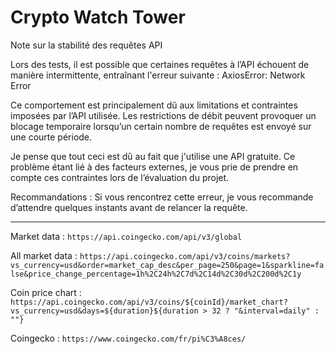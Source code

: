 # Crypto Watch Tower

Note sur la stabilité des requêtes API

Lors des tests, il est possible que certaines requêtes à l’API échouent de manière intermittente, entraînant l'erreur suivante :
AxiosError: Network Error

Ce comportement est principalement dû aux limitations et contraintes imposées par l’API utilisée.
Les restrictions de débit peuvent provoquer un blocage temporaire lorsqu’un certain nombre de requêtes est envoyé sur une courte période.

Je pense que tout ceci est dû au fait que j'utilise une API gratuite.
Ce problème étant lié à des facteurs externes, je vous prie de prendre en compte ces contraintes lors de l’évaluation du projet.

Recommandations :
Si vous rencontrez cette erreur, je vous recommande d’attendre quelques instants avant de relancer la requête.

---

Market data : `https://api.coingecko.com/api/v3/global`

All market data : `https://api.coingecko.com/api/v3/coins/markets?vs_currency=usd&order=market_cap_desc&per_page=250&page=1&sparkline=false&price_change_percentage=1h%2C24h%2C7d%2C14d%2C30d%2C200d%2C1y`

Coin price chart : `https://api.coingecko.com/api/v3/coins/${coinId}/market_chart?vs_currency=usd&days=${duration}${duration > 32 ? "&interval=daily" : ""}`

Coingecko : `https://www.coingecko.com/fr/pi%C3%A8ces/`
